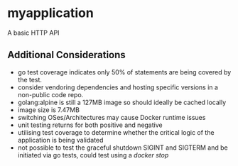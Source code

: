 # myapplication

A basic HTTP API

## Additional Considerations

- go test coverage indicates only 50% of statements are being covered by the test.
- consider vendoring dependencies and hosting specific versions in a non-public code repo.
- golang:alpine is still a 127MB image so should ideally be cached locally
- image size is 7.47MB
- switching OSes/Architectures may cause Docker runtime issues
- unit testing returns for both positive and negative
- utilising test coverage to determine whether the critical logic of the application is being validated
- not possible to test the graceful shutdown SIGINT and SIGTERM and be initiated via go tests, could test using a *docker stop*
